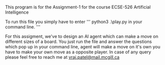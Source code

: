 This program is for the Assignment-1 for the course ECSE-526 Artificial Intelligence 

To run this file you simply have to enter
''' python3 .\play.py in your command line.
'''

For this assigment, we've to design an AI agent which can make a move on different sizes of a board.
You just run the file and answer the questions which pop up in your command line, agent will make a move on it's own you have to make your own move as a opposite player.
In case of any query please feel free to reach me at vraj.patel@mail.mcgill.ca
